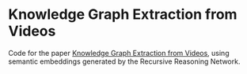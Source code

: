 # Knowledge Graph Extraction from Videos

Code for the paper [Knowledge Graph Extraction from Videos](https://arxiv.org/abs/2007.10040), using semantic embeddings generated by the Recursive Reasoning Network.
